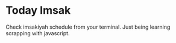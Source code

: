 # Today Imsak

Check imsakiyah schedule from your terminal.
Just being learning scrapping with javascript.
